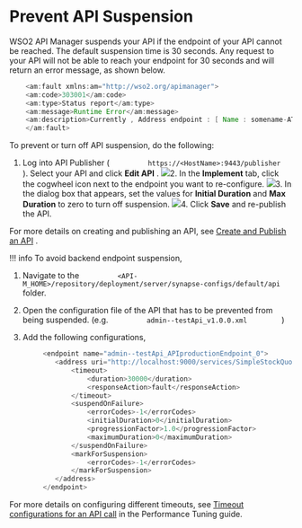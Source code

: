 # Prevent API Suspension

WSO2 API Manager suspends your API if the endpoint of your API cannot be reached. The default suspension time is 30 seconds. Any request to your API will not be able to reach your endpoint for 30 seconds and will return an error message, as shown below.

``` java
    <am:fault xmlns:am="http://wso2.org/apimanager">
    <am:code>303001</am:code>
    <am:type>Status report</am:type>
    <am:message>Runtime Error</am:message>
    <am:description>Currently , Address endpoint : [ Name : somename-AT-sometenant--test_me_APIproductionEndpoint_0 ] [ State : SUSPENDED ]</am:description>
    </am:fault>
```

To prevent or turn off API suspension, do the following:

1.  Log into API Publisher ( `          https://<HostName>:9443/publisher         ` ). Select your API and click **Edit API** .
    ![](attachments/103333692/103333695.png)2.  In the **Implement** tab, click the cogwheel icon next to the endpoint you want to re-configure.
    ![](attachments/103333692/103333694.png)3.  In the dialog box that appears, set the values for **Initial Duration** and **Max Duration** to zero to turn off suspension.
    ![](attachments/103333692/103333693.png)4.  Click **Save** and re-publish the API.

For more details on creating and publishing an API, see [Create and Publish an API](https://docs.wso2.com/display/AM260/Create+and+Publish+an+API) .

!!! info
To avoid backend endpoint suspension,

1.  Navigate to the `          <API-M_HOME>/repository/deployment/server/synapse-configs/default/api         ` folder.
2.  Open the configuration file of the API that has to be prevented from being suspended. (e.g. `          admin--testApi_v1.0.0.xml         ` )
3.  Add the following configurations,

    ``` java
         <endpoint name="admin--testApi_APIproductionEndpoint_0">
            <address uri="http://localhost:9000/services/SimpleStockQuoteService">
                <timeout>
                    <duration>30000</duration>
                    <responseAction>fault</responseAction>
                </timeout>
                <suspendOnFailure>
                    <errorCodes>-1</errorCodes>
                    <initialDuration>0</initialDuration>
                    <progressionFactor>1.0</progressionFactor>
                    <maximumDuration>0</maximumDuration>
                </suspendOnFailure>
                <markForSuspension>
                    <errorCodes>-1</errorCodes>
                </markForSuspension>
            </address>
         </endpoint>
    ```


For more details on configuring different timeouts, see [Timeout configurations for an API call](https://docs.wso2.com/display/SHAN/Tuning+Performance#TuningPerformance-TimeoutconfigurationsforanAPIcall) in the Performance Tuning guide.
